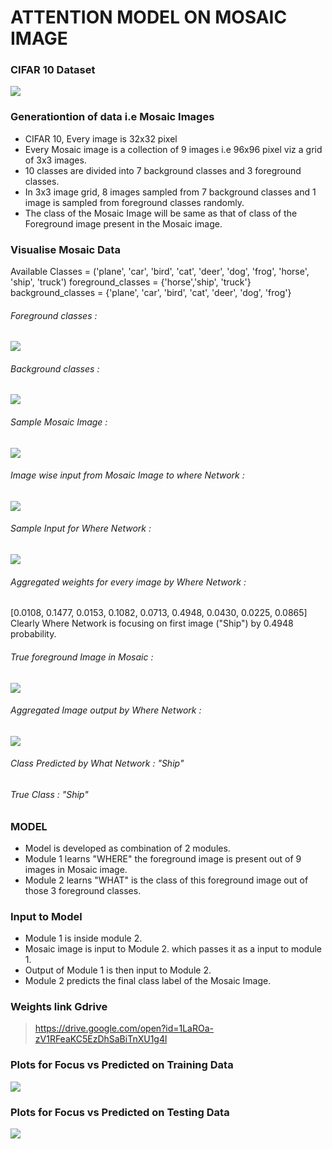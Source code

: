# ATTENTION MODEL ON MOSAIC IMAGE 

### CIFAR 10 Dataset
![](CIFAR10.png)
### Generationtion of data i.e Mosaic Images

  - CIFAR 10, Every image is 32x32 pixel
  - Every Mosaic image is a collection of 9 images i.e 96x96 pixel viz a grid of 3x3 images.
  - 10 classes are divided into 7 background classes and 3 foreground classes.
  - In 3x3 image grid,  8 images sampled from 7 background classes and 1 image is sampled from foreground classes randomly.
  - The class of the Mosaic Image will be same as that of class of the Foreground image present in the Mosaic image.

### Visualise Mosaic Data
Available Classes = ('plane', 'car', 'bird', 'cat', 'deer', 'dog', 'frog', 'horse', 'ship', 'truck')
foreground_classes = {'horse','ship', 'truck'}
background_classes = {'plane', 'car', 'bird', 'cat', 'deer', 'dog', 'frog'}
###### Foreground classes : 
![](foreground_class.png)
###### Background classes : 
![](background_class.png)
###### Sample Mosaic Image : 
![](sample_mosaic.png)
###### Image wise input from Mosaic Image to where Network : 
![](sample_mosaic_linear.png) 
###### Sample Input for Where Network : 
![](sample_mosaic_input.png)
###### Aggregated weights for every image by Where Network : 
[0.0108, 0.1477, 0.0153, 0.1082, 0.0713, 0.4948, 0.0430, 0.0225, 0.0865] 
Clearly Where Network is focusing on first image ("Ship") by 0.4948 probability.
###### True foreground Image in Mosaic : 
![](true_fg.png)
###### Aggregated Image output by Where Network : 
![](agg_img.png)
###### Class Predicted by What Network : "Ship"
###### True Class : "Ship"

### MODEL
  - Model is developed as combination of 2 modules.
  - Module 1 learns "WHERE" the foreground image is present out of 9 images in Mosaic image.
  - Module 2 learns "WHAT" is the class of this foreground image out of those 3 foreground classes.

### Input to Model
  - Module 1 is inside module 2.
  - Mosaic image is input to Module 2. which passes it as a input to module 1.
  - Output of Module 1 is then input to Module 2.
  - Module 2 predicts the final class label of the Mosaic Image.

### Weights link Gdrive
> https://drive.google.com/open?id=1LaROa-zV1RFeaKC5EzDhSaBiTnXU1g4l

### Plots for Focus vs Predicted on Training Data 
  ![](focus_vs_pred_trainset.png)

### Plots for Focus vs Predicted on Testing Data 
  ![](focus_vs_pred_testset.png)
